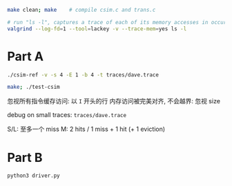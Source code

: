 

```bash
make clean; make    # compile csim.c and trans.c

# run "ls -l", captures a trace of each of its memory accesses in occurring order
valgrind --log-fd=1 --tool=lackey -v --trace-mem=yes ls -l
```

# Part A

```bash
./csim-ref -v -s 4 -E 1 -b 4 -t traces/dave.trace

make; ./test-csim
```

忽视所有指令缓存访问: 以 `I` 开头的行
内存访问被完美对齐, 不会越界: 忽视 size

debug on small traces: `traces/dave.trace`

S/L: 至多一个 miss
M: 2 hits / 1 miss + 1 hit (+ 1 eviction)



# Part B

```bash
python3 driver.py
```